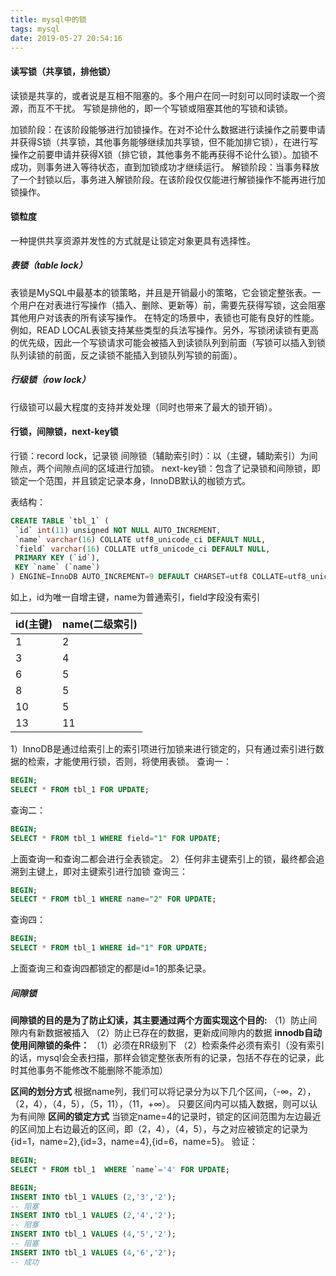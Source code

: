```yaml
---
title: mysql中的锁
tags: mysql
date: 2019-05-27 20:54:16
---
```


#### 读写锁（共享锁，排他锁）
读锁是共享的，或者说是互相不阻塞的。多个用户在同一时刻可以同时读取一个资源，而互不干扰。
写锁是排他的，即一个写锁或阻塞其他的写锁和读锁。
<!-- more -->
加锁阶段：在该阶段能够进行加锁操作。在对不论什么数据进行读操作之前要申请并获得S锁（共享锁，其他事务能够继续加共享锁，但不能加排它锁），在进行写操作之前要申请并获得X锁（排它锁，其他事务不能再获得不论什么锁）。加锁不成功，则事务进入等待状态，直到加锁成功才继续运行。
解锁阶段：当事务释放了一个封锁以后，事务进入解锁阶段。在该阶段仅仅能进行解锁操作不能再进行加锁操作。
#### 锁粒度
一种提供共享资源并发性的方式就是让锁定对象更具有选择性。
##### 表锁（table lock）
表锁是MySQL中最基本的锁策略，并且是开销最小的策略，它会锁定整张表。一个用户在对表进行写操作（插入、删除、更新等）前，需要先获得写锁，这会阻塞其他用户对该表的所有读写操作。
在特定的场景中，表锁也可能有良好的性能。例如，READ LOCAL表锁支持某些类型的兵法写操作。另外，写锁闭读锁有更高的优先级，因此一个写锁请求可能会被插入到读锁队列到前面（写锁可以插入到锁队列读锁的前面，反之读锁不能插入到锁队列写锁的前面）。
##### 行级锁（row lock）
行级锁可以最大程度的支持并发处理（同时也带来了最大的锁开销）。

#### 行锁，间隙锁，next-key锁
 行锁：record lock，记录锁
 间隙锁（辅助索引时）：以（主键，辅助索引）为间隙点，两个间隙点间的区域进行加锁。
 next-key锁：包含了记录锁和间隙锁，即锁定一个范围，并且锁定记录本身，InnoDB默认的枷锁方式。
 
 表结构：
 ``` sql
CREATE TABLE `tbl_1` (
  `id` int(11) unsigned NOT NULL AUTO_INCREMENT,
  `name` varchar(16) COLLATE utf8_unicode_ci DEFAULT NULL,
  `field` varchar(16) COLLATE utf8_unicode_ci DEFAULT NULL,
  PRIMARY KEY (`id`),
  KEY `name` (`name`)
) ENGINE=InnoDB AUTO_INCREMENT=9 DEFAULT CHARSET=utf8 COLLATE=utf8_unicode_ci;
```
如上，id为唯一自增主键，name为普通索引，field字段没有索引

| id(主键) | name(二级索引) |
| --- | --- |
| 1 | 2 |
| 3 | 4 |
| 6| 5 |
| 8| 5 |
| 10|5 |
| 13|11|

 1）InnoDB是通过给索引上的索引项进行加锁来进行锁定的，只有通过索引进行数据的检索，才能使用行锁，否则，将使用表锁。
查询一：
 ``` sql
BEGIN;
SELECT * FROM tbl_1 FOR UPDATE;
```
查询二：
 ``` sql
BEGIN;
SELECT * FROM tbl_1 WHERE field="1" FOR UPDATE;
```
上面查询一和查询二都会进行全表锁定。
2）任何非主键索引上的锁，最终都会追溯到主键上，即对主键索引进行加锁
查询三：
 ``` sql
BEGIN;
SELECT * FROM tbl_1 WHERE name="2" FOR UPDATE;
```
查询四：
 ``` sql
BEGIN;
SELECT * FROM tbl_1 WHERE id="1" FOR UPDATE;
```
上面查询三和查询四都锁定的都是id=1的那条记录。

##### 间隙锁
**间隙锁的目的是为了防止幻读，其主要通过两个方面实现这个目的:**
（1）防止间隙内有新数据被插入
（2）防止已存在的数据，更新成间隙内的数据
**innodb自动使用间隙锁的条件：**
（1）必须在RR级别下
（2）检索条件必须有索引（没有索引的话，mysql会全表扫描，那样会锁定整张表所有的记录，包括不存在的记录，此时其他事务不能修改不能删除不能添加）

**区间的划分方式**
根据name列，我们可以将记录分为以下几个区间，（-∞，2），（2，4），（4，5），（5，11），（11，+∞）。
只要区间内可以插入数据，则可以认为有间隙
**区间的锁定方式**
当锁定name=4的记录时，锁定的区间范围为左边最近的区间加上右边最近的区间，即（2，4），（4，5），与之对应被锁定的记录为{id=1，name=2},{id=3，name=4},{id=6，name=5}。
验证：
``` sql
BEGIN;
SELECT * FROM tbl_1  WHERE `name`='4' FOR UPDATE;
```
``` sql
BEGIN;
INSERT INTO tbl_1 VALUES (2,'3','2');
-- 阻塞
INSERT INTO tbl_1 VALUES (2,'4','2');
-- 阻塞
INSERT INTO tbl_1 VALUES (4,'5','2');
-- 阻塞
INSERT INTO tbl_1 VALUES (4,'6','2');
-- 成功
```